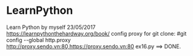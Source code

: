 # LearnPython
Learn Python by myself 23/05/2017
https://learnpythonthehardway.org/book/ 
config proxy for git clone: #git config --global http.proxy http://proxy.sendo.vn:80,https://proxy.sendo.vn:80
ex16.py ==> DONE.
